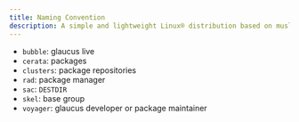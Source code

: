 ```yaml
---
title: Naming Convention
description: A simple and lightweight Linux® distribution based on musl libc and toybox
---
```


- `bubble`: glaucus live
- `cerata`: packages
- `clusters`: package repositories
- `rad`: package manager
- `sac`: `DESTDIR`
- `skel`: base group
- `voyager`: glaucus developer or package maintainer
